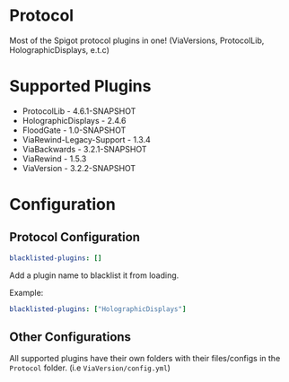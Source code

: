 # Protocol
Most of the Spigot protocol plugins in one! (ViaVersions, ProtocolLib, HolographicDisplays, e.t.c)

# Supported Plugins
* ProtocolLib - 4.6.1-SNAPSHOT
* HolographicDisplays - 2.4.6
* FloodGate - 1.0-SNAPSHOT
* ViaRewind-Legacy-Support - 1.3.4
* ViaBackwards - 3.2.1-SNAPSHOT
* ViaRewind - 1.5.3
* ViaVersion - 3.2.2-SNAPSHOT

# Configuration

## Protocol Configuration
```yaml
blacklisted-plugins: []
```
Add a plugin name to blacklist it from loading.

Example:
```yaml
blacklisted-plugins: ["HolographicDisplays"]
```

## Other Configurations
All supported plugins have their own folders with their files/configs in the `Protocol` folder. (i.e `ViaVersion/config.yml`)
